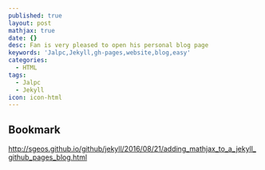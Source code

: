 ```yaml
---
published: true
layout: post
mathjax: true
date: {}
desc: Fan is very pleased to open his personal blog page
keywords: 'Jalpc,Jekyll,gh-pages,website,blog,easy'
categories:
  - HTML
tags:
  - Jalpc
  - Jekyll
icon: icon-html
---
```

## Bookmark

http://sgeos.github.io/github/jekyll/2016/08/21/adding_mathjax_to_a_jekyll_github_pages_blog.html
